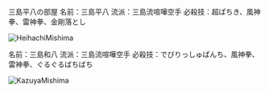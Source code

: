 ---
---
三島平八の部屋
名前：三島平八
流派：三島流喧嘩空手
必殺技：超ぱちき、風神拳、雷神拳、金剛落とし

![HeihachiMishima](https://static.wikia.nocookie.net/tekken7fr/images/1/1e/Heihachi_tekken7.jpg/revision/latest?cb=20161118063251&path-prefix=ja)

名前：三島和八
流派：三島流喧嘩空手
必殺技：でびりっしゅぱんち、風神拳、雷神拳、ぐるぐるばちばち

![KazuyaMishima](https://pbs.twimg.com/media/B-3CGGRUsAAVCyE?format=jpg&name=small)
